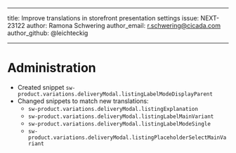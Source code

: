 ---
title: Improve translations in storefront presentation settings
issue: NEXT-23122
author: Ramona Schwering
author_email: r.schwering@cicada.com
author_github: @leichteckig
___
# Administration
* Created snippet `sw-product.variations.deliveryModal.listingLabelModeDisplayParent`
* Changed snippets to match new translations:
  * `sw-product.variations.deliveryModal.listingExplanation`
  * `sw-product.variations.deliveryModal.listingLabelMainVariant`
  * `sw-product.variations.deliveryModal.listingLabelModeSingle`
  * `sw-product.variations.deliveryModal.listingPlaceholderSelectMainVariant`
